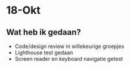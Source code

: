 # 18-Okt
## Wat heb ik gedaan?
- Code/design review in willekeurige groepjes
- Lighthouse test gedaan
- Screen reader en keyboard navigatie getest
